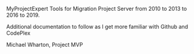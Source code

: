 MyProjectExpert Tools for Migration Project Server from 2010 to 2013 to 2016 to 2019.

Additional documentation to follow as I get more familiar with Github and CodePlex

Michael Wharton, Project MVP
